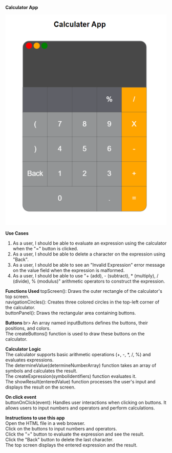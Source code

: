<b>Calculator App</b> <br>

<img src='mycalciOutput.png'>


<b>Use Cases  </b>
1. As a user, I should be able to evaluate an expression using the calculator when the "=" button is clicked.<br>
2. As a user, I should be able to delete a character on the expression using "Back". <br>
3. As a user, I should be able to see an "Invalid Expression" error message on the value field when the expression is malformed. <br>
4. As a user, I should be able to use "+ (add), - (subtract), * (multiply), / (divide), % (modulus)" arithmetic operators to construct the expression. <br>

<b>Functions Used </b>
topScreen(): Draws the outer rectangle of the calculator's top screen. <br>
navigationCircles(): Creates three colored circles in the top-left corner of the calculator. <br>
buttonPanel(): Draws the rectangular area containing buttons.<br>

<b>Buttons </b> br> 
An array named inputButtons defines the buttons, their positions, and colors. <br>
The createButtons() function is used to draw these buttons on the calculator.<br>


<b>Calculator Logic </b><br>
The calculator supports basic arithmetic operations (+, -, *, /, %) and evaluates expressions. <br>
The determineValue(determineNumberArray) function takes an array of symbols and calculates the result. <br>
The createExpression(symbolIdentifiers) function evaluates it. <br>
The showResult(enteredValue) function processes the user's input and displays the result on the screen. <br>


<b>On click event </b><br>
buttonOnClick(event): Handles user interactions when clicking on buttons. It allows users to input numbers and operators and perform calculations. <br>


<b>Instructions to use this app </b> <br>
Open the HTML file in a web browser. <br>
Click on the buttons to input numbers and operators. <br>
Click the "=" button to evaluate the expression and see the result. <br>
Click the "Back" button to delete the last character. <br>
The top screen displays the entered expression and the result. <br>



